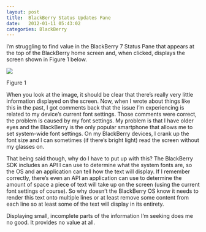 ```yaml
---
layout: post
title:  BlackBerry Status Updates Pane 
date:   2012-01-11 05:43:02
categories: BlackBerry
---
```

I’m struggling to find value in the BlackBerry 7 Status Pane that appears at the top of the BlackBerry home screen and, when clicked, displays the screen shown in Figure 1 below.

![](images/stories/blackberry_status_pane.jpg)

Figure 1

When you look at the image, it should be clear that there’s really very little information displayed on the screen. Now, when I wrote about things like this in the past, I got comments back that the issue I’m experiencing is related to my device’s current font settings. Those comments were correct, the problem is caused by my font settings. My problem is that I have older eyes and the BlackBerry is the only popular smartphone that allows me to set system-wide font settings. On my BlackBerry devices, I crank up the font size and I can sometimes (if there’s bright light) read the screen without my glasses on.

That being said though, why do I have to put up with this? The BlackBerry SDK includes an API I can use to determine what the system fonts are, so the OS and an application can tell how the text will display. If I remember correctly, there’s even an API an application can use to determine the amount of space a piece of text will take up on the screen (using the current font settings of course). So why doesn’t the BlackBerry OS know it needs to render this text onto multiple lines or at least remove some content from each line so at least some of the text will display in its entirety.

Displaying small, incomplete parts of the information I’m seeking does me no good. It provides no value at all.